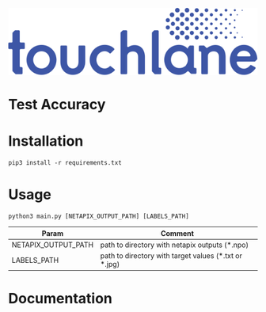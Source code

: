![LOGO](https://github.com/touchlane/NetapixTools/blob/master/Assets/logo.svg)

# Test Accuracy

# Installation
```
pip3 install -r requirements.txt
```

# Usage
```
python3 main.py [NETAPIX_OUTPUT_PATH] [LABELS_PATH]
```
| Param | Comment |
| ------------- | ------------- |
| NETAPIX_OUTPUT_PATH | path to directory with netapix outputs (\*.npo)|
| LABELS_PATH | path to directory with target values (\*.txt or \*.jpg)|

# Documentation
